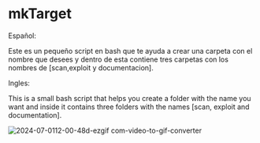 # mkTarget
Español:

Este es un pequeño script en bash que te ayuda a crear una carpeta con el nombre que desees y dentro de esta contiene tres carpetas con los nombres de [scan,exploit y documentacion].

Ingles:


This is a small bash script that helps you create a folder with the name you want and inside it contains three folders with the names [scan, exploit and documentation].

![2024-07-0112-00-48d-ezgif com-video-to-gif-converter](https://github.com/Cguerrero23/mkTarget/assets/113126484/3376a71b-8fbe-4a66-a25d-145f6e0e1f39)
